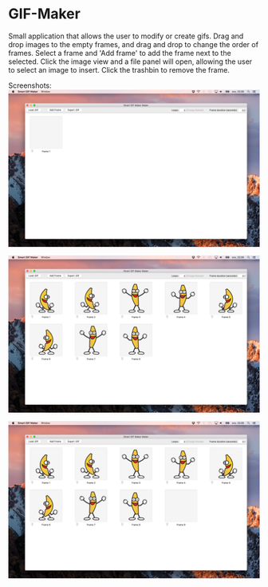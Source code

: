 # GIF-Maker
Small application that allows the user to modify or create gifs. Drag and drop images to the empty frames, and drag and drop to change the order of frames.
Select a frame and 'Add frame' to add the frame next to the selected. Click the image view and a file panel will open, allowing the user to select an image to insert. Click the trashbin to remove the frame.


Screenshots:
![New window](Screenshots/ss1.png)

![Loaded gif](Screenshots/ss2.png)

![New frame added to gif](Screenshots/ss3.png)
